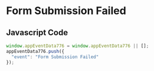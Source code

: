 # Form Submission Failed

### 

## Javascript Code
```js
window.appEventData776 = window.appEventData776 || [];
appEventData776.push({
  "event": "Form Submission Failed"
});
```




